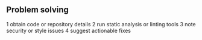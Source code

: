 ## Problem solving
1 obtain code or repository details
2 run static analysis or linting tools
3 note security or style issues
4 suggest actionable fixes
